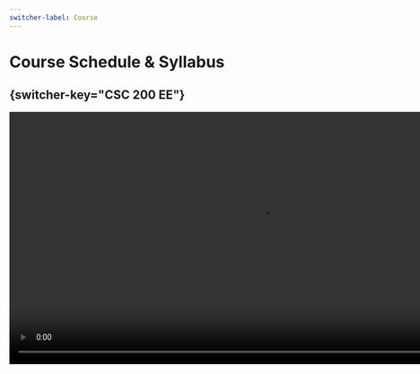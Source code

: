 ```yaml
---
switcher-label: Course 
---
```


# Course Schedule &amp; Syllabus

##   {switcher-key="CSC 200 EE"}

<video src="https://youtu.be/osuzDDlBmRI?feature=shared" preview-src="if-else-statement-syntax.png" width="900"/>

Sample code

```text
if some condition is met, do something
if not met, do something else
```

##   {switcher-key="CSC 200 ME"}






##   {switcher-key="CSC 212"}








##   {switcher-key="CSC 101"}